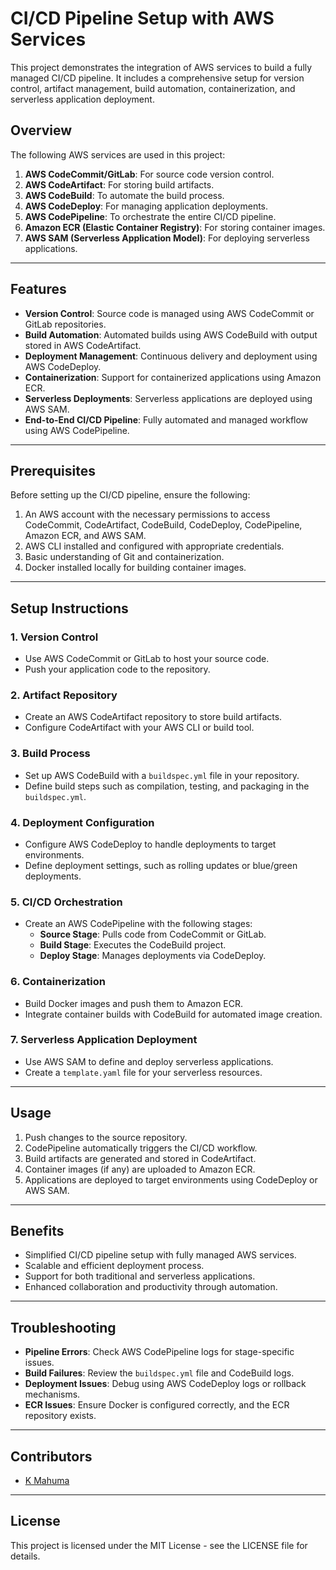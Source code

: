 # CI/CD Pipeline Setup with AWS Services

This project demonstrates the integration of AWS services to build a fully managed CI/CD pipeline. 
It includes a comprehensive setup for version control, artifact management, build automation, containerization, and serverless application deployment.

## Overview

The following AWS services are used in this project:

1. **AWS CodeCommit/GitLab**: For source code version control.
2. **AWS CodeArtifact**: For storing build artifacts.
3. **AWS CodeBuild**: To automate the build process.
4. **AWS CodeDeploy**: For managing application deployments.
5. **AWS CodePipeline**: To orchestrate the entire CI/CD pipeline.
6. **Amazon ECR (Elastic Container Registry)**: For storing container images.
7. **AWS SAM (Serverless Application Model)**: For deploying serverless applications.

---

## Features

- **Version Control**: Source code is managed using AWS CodeCommit or GitLab repositories.
- **Build Automation**: Automated builds using AWS CodeBuild with output stored in AWS CodeArtifact.
- **Deployment Management**: Continuous delivery and deployment using AWS CodeDeploy.
- **Containerization**: Support for containerized applications using Amazon ECR.
- **Serverless Deployments**: Serverless applications are deployed using AWS SAM.
- **End-to-End CI/CD Pipeline**: Fully automated and managed workflow using AWS CodePipeline.

---

## Prerequisites

Before setting up the CI/CD pipeline, ensure the following:

1. An AWS account with the necessary permissions to access CodeCommit, CodeArtifact, CodeBuild, CodeDeploy, CodePipeline, Amazon ECR, and AWS SAM.
2. AWS CLI installed and configured with appropriate credentials.
3. Basic understanding of Git and containerization.
4. Docker installed locally for building container images.

---

## Setup Instructions

### 1. **Version Control**
   - Use AWS CodeCommit or GitLab to host your source code.
   - Push your application code to the repository.

### 2. **Artifact Repository**
   - Create an AWS CodeArtifact repository to store build artifacts.
   - Configure CodeArtifact with your AWS CLI or build tool.

### 3. **Build Process**
   - Set up AWS CodeBuild with a `buildspec.yml` file in your repository.
   - Define build steps such as compilation, testing, and packaging in the `buildspec.yml`.

### 4. **Deployment Configuration**
   - Configure AWS CodeDeploy to handle deployments to target environments.
   - Define deployment settings, such as rolling updates or blue/green deployments.

### 5. **CI/CD Orchestration**
   - Create an AWS CodePipeline with the following stages:
     - **Source Stage**: Pulls code from CodeCommit or GitLab.
     - **Build Stage**: Executes the CodeBuild project.
     - **Deploy Stage**: Manages deployments via CodeDeploy.

### 6. **Containerization**
   - Build Docker images and push them to Amazon ECR.
   - Integrate container builds with CodeBuild for automated image creation.

### 7. **Serverless Application Deployment**
   - Use AWS SAM to define and deploy serverless applications.
   - Create a `template.yaml` file for your serverless resources.

---

## Usage

1. Push changes to the source repository.
2. CodePipeline automatically triggers the CI/CD workflow.
3. Build artifacts are generated and stored in CodeArtifact.
4. Container images (if any) are uploaded to Amazon ECR.
5. Applications are deployed to target environments using CodeDeploy or AWS SAM.

---

## Benefits

- Simplified CI/CD pipeline setup with fully managed AWS services.
- Scalable and efficient deployment process.
- Support for both traditional and serverless applications.
- Enhanced collaboration and productivity through automation.

---

## Troubleshooting

- **Pipeline Errors**: Check AWS CodePipeline logs for stage-specific issues.
- **Build Failures**: Review the `buildspec.yml` file and CodeBuild logs.
- **Deployment Issues**: Debug using AWS CodeDeploy logs or rollback mechanisms.
- **ECR Issues**: Ensure Docker is configured correctly, and the ECR repository exists.

---

## Contributors

- [K Mahuma](mailto:kgothatsob92@gmail.com)

---

## License

This project is licensed under the MIT License - see the LICENSE file for details.
